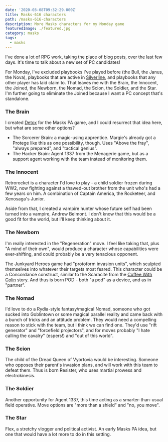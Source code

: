 ```yaml
---
date: '2020-03-08T09:32:29.000Z'
title: Masks-616 characters
path: /masks-616-characters
description: More Masks characters for my Monday game
featuredImage: ./featured.jpg
category: masks
tags:
  - masks
---
```

    


I've done a lot of RPG work, taking the place of blog posts, over the last few days. It's time to talk about a new set of PC candidates!

For Monday, I've excluded playbooks I've played before (the Bull, the Janus, the Nova), playbooks that are active in [Silverline](https://forum.menagerie.team/c/fiction/silverline/16), and playbooks that any other player has laid claim to. That leaves me with the Brain, the Innocent, the Joined, the Newborn, the Nomad, the Scion, the Soldier, and the Star. I'm further going to eliminate the Joined because I want a PC concept that's standalone.

### The Brain

I created [Detox](/masks-pa-students/) for the Masks PA game, and I could resurrect that idea here, but what are some other options?

* The Sorcerer Brain: a magic-using apprentice. Margie's already got a Protege like this as one possibility, though. Uses "Above the fray", "always prepared", and "tactical genius".
* The Hacker Brain: Agent 1337 from the Menagerie game, but as a support agent working with the team instead of monitoring them.

### The Innocent

Retrorocket is a character I'd love to play - a child soldier frozen during WW2, now fighting against a thawed-out brother from the unit who's had a few years on him. A combination of Captain America, the Rocketeer, and Xenosaga's Junior.

Aside from that, I created a vampire hunter whose future self had been turned into a vampire, Andrew Belmont. I don't know that this would be a good fit for the world, but I'll keep thinking about it.

### The Newborn

I'm really interested in the "Regeneration" move. I feel like taking that, plus "A mind of their own", would produce a character whose capabilities were ever-shifting, and could probably be a very tenacious opponent.

The Junkyard Heroes game had "protoform invasion units", which sculpted themselves into whatever their targets most feared. This character could be a Concordance construct, similar to the Scaracite from the [Coffee With Colin](https://forum.menagerie.team/c/fiction/coffee-with-colin/12) story. And thus is born POD - both "a pod" as a device, and as in "partner".

### The Nomad

I'd love to do a Rydia-style fantasy/magical Nomad, someone who got sucked into Goblintown or some magical parallel reality and came back with a bunch of tricks and an attitude problem. They would need a compelling reason to stick with the team, but I think we can find one. They'd use "rift generator" and "forcefield projectors", and for moves probably "I hate calling the cavalry" (espers!) and "out of this world".

### The Scion

The child of the Dread Queen of Vyortovia would be interesting. Someone who opposes their parent's invasion plans, and will work with this team to defeat them. Thus is born Resister, who uses martial prowess and electrokinesis.

### The Soldier

Another opportunity for Agent 1337, this time acting as a smarter-than-usual field operative. Move options are "more than a shield" and "no, you move".

### The Star

Flex, a stretchy vlogger and political activist. An early Masks PA idea, but one that would have a lot more to do in this setting.


    